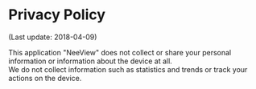 # Privacy Policy

(Last update: 2018-04-09)

This application "NeeView" does not collect or share your personal information or information about the device at all.  
We do not collect information such as statistics and trends or track your actions on the device.

